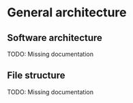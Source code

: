 # General architecture

## Software architecture

TODO: Missing documentation

## File structure

TODO: Missing documentation
